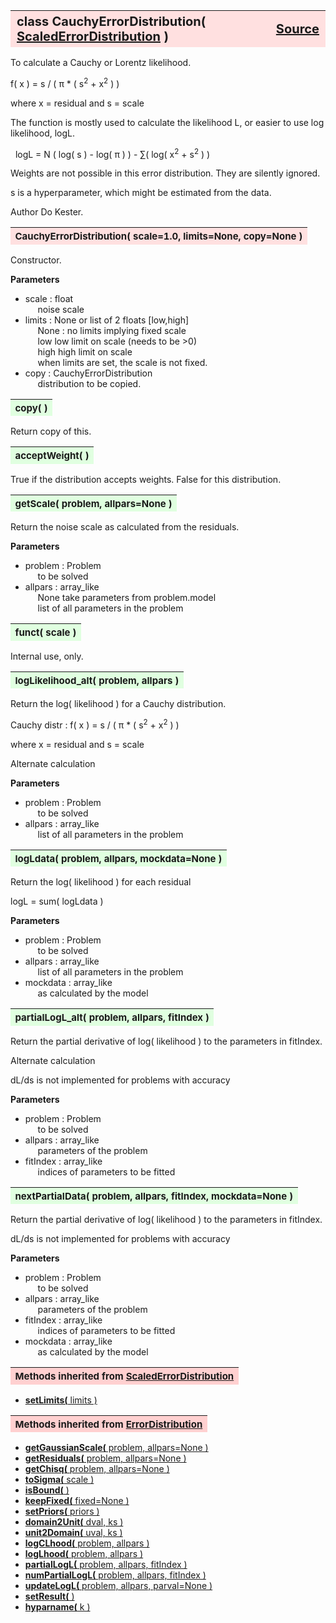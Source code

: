 ---
---
<br><br>

<a name="CauchyErrorDistribution"></a>
<table><thead style="background-color:#FFE0E0; width:100%; font-size:20px"><tr><th style="text-align:left">
<strong>class CauchyErrorDistribution(</strong> <a href="./ScaledErrorDistribution.html">ScaledErrorDistribution</a> )</th><th style="text-align:right"><a href=https://github.com/dokester/BayesicFitting/blob/master/BayesicFitting/source/CauchyErrorDistribution.py target=_blank>Source</a></th></tr></thead></table>

To calculate a Cauchy or Lorentz likelihood.

f( x ) = s / ( &pi; * ( s<sup>2</sup> + x<sup>2</sup> ) )

where x = residual and s = scale

The function is mostly used to calculate the likelihood L, or easier
to use log likelihood, logL.

&nbsp; logL = N ( log( s ) - log( &pi; ) ) - &sum;( log( x<sup>2</sup> + s<sup>2</sup> ) )

Weights are not possible in this error distribution. They are silently ignored.

s is a hyperparameter, which might be estimated from the data.

Author       Do Kester.


<a name="CauchyErrorDistribution"></a>
<table><thead style="background-color:#FFE0E0; width:100%; font-size:15px"><tr><th style="text-align:left">
<strong>CauchyErrorDistribution(</strong> scale=1.0, limits=None, copy=None )
</th></tr></thead></table>

Constructor.

<b>Parameters</b>

* scale  :  float
<br>&nbsp;&nbsp;&nbsp;&nbsp; noise scale
* limits  :  None or list of 2 floats [low,high]
<br>&nbsp;&nbsp;&nbsp;&nbsp; None : no limits implying fixed scale
<br>&nbsp;&nbsp;&nbsp;&nbsp; low     low limit on scale (needs to be >0)
<br>&nbsp;&nbsp;&nbsp;&nbsp; high    high limit on scale
<br>&nbsp;&nbsp;&nbsp;&nbsp; when limits are set, the scale is not fixed.
* copy  :  CauchyErrorDistribution
<br>&nbsp;&nbsp;&nbsp;&nbsp; distribution to be copied.


<a name="copy"></a>
<table><thead style="background-color:#E0FFE0; width:100%; font-size:15px"><tr><th style="text-align:left">
<strong>copy(</strong> )
</th></tr></thead></table>

Return copy of this. 
<a name="acceptWeight"></a>
<table><thead style="background-color:#E0FFE0; width:100%; font-size:15px"><tr><th style="text-align:left">
<strong>acceptWeight(</strong> )
</th></tr></thead></table>
True if the distribution accepts weights.
False for this distribution.

<a name="getScale"></a>
<table><thead style="background-color:#E0FFE0; width:100%; font-size:15px"><tr><th style="text-align:left">
<strong>getScale(</strong> problem, allpars=None ) 
</th></tr></thead></table>
Return the noise scale as calculated from the residuals.

<b>Parameters</b>

* problem  :  Problem
<br>&nbsp;&nbsp;&nbsp;&nbsp; to be solved
* allpars  :  array_like
<br>&nbsp;&nbsp;&nbsp;&nbsp; None take parameters from problem.model
<br>&nbsp;&nbsp;&nbsp;&nbsp; list of all parameters in the problem

<a name="funct"></a>
<table><thead style="background-color:#E0FFE0; width:100%; font-size:15px"><tr><th style="text-align:left">
<strong>funct(</strong> scale ) 
</th></tr></thead></table>
Internal use, only.

<a name="logLikelihood_alt"></a>
<table><thead style="background-color:#E0FFE0; width:100%; font-size:15px"><tr><th style="text-align:left">
<strong>logLikelihood_alt(</strong> problem, allpars )
</th></tr></thead></table>
Return the log( likelihood ) for a Cauchy distribution.

Cauchy distr : f( x ) = s / ( &pi; * ( s<sup>2</sup> + x<sup>2</sup> ) )

where x = residual and s = scale

Alternate calculation

<b>Parameters</b>

* problem  :  Problem
<br>&nbsp;&nbsp;&nbsp;&nbsp; to be solved
* allpars  :  array_like
<br>&nbsp;&nbsp;&nbsp;&nbsp; list of all parameters in the problem


<a name="logLdata"></a>
<table><thead style="background-color:#E0FFE0; width:100%; font-size:15px"><tr><th style="text-align:left">
<strong>logLdata(</strong> problem, allpars, mockdata=None ) 
</th></tr></thead></table>
Return the log( likelihood ) for each residual

logL = sum( logLdata )

<b>Parameters</b>

* problem  :  Problem
<br>&nbsp;&nbsp;&nbsp;&nbsp; to be solved
* allpars  :  array_like
<br>&nbsp;&nbsp;&nbsp;&nbsp; list of all parameters in the problem
* mockdata  :  array_like
<br>&nbsp;&nbsp;&nbsp;&nbsp; as calculated by the model


<a name="partialLogL_alt"></a>
<table><thead style="background-color:#E0FFE0; width:100%; font-size:15px"><tr><th style="text-align:left">
<strong>partialLogL_alt(</strong> problem, allpars, fitIndex ) 
</th></tr></thead></table>
Return the partial derivative of log( likelihood ) to the parameters
in fitIndex.

Alternate calculation

dL/ds is not implemented for problems with accuracy

<b>Parameters</b>

* problem  :  Problem
<br>&nbsp;&nbsp;&nbsp;&nbsp; to be solved
* allpars  :  array_like
<br>&nbsp;&nbsp;&nbsp;&nbsp; parameters of the problem
* fitIndex  :  array_like
<br>&nbsp;&nbsp;&nbsp;&nbsp; indices of parameters to be fitted


<a name="nextPartialData"></a>
<table><thead style="background-color:#E0FFE0; width:100%; font-size:15px"><tr><th style="text-align:left">
<strong>nextPartialData(</strong> problem, allpars, fitIndex, mockdata=None ) 
</th></tr></thead></table>
Return the partial derivative of log( likelihood ) to the parameters
in fitIndex.

dL/ds is not implemented for problems with accuracy

<b>Parameters</b>

* problem  :  Problem
<br>&nbsp;&nbsp;&nbsp;&nbsp; to be solved
* allpars  :  array_like
<br>&nbsp;&nbsp;&nbsp;&nbsp; parameters of the problem
* fitIndex  :  array_like
<br>&nbsp;&nbsp;&nbsp;&nbsp; indices of parameters to be fitted
* mockdata  :  array_like
<br>&nbsp;&nbsp;&nbsp;&nbsp; as calculated by the model


<table><thead style="background-color:#FFD0D0; width:100%; font-size:15px"><tr><th style="text-align:left">
<strong>Methods inherited from</strong> <a href="./ScaledErrorDistribution.html">ScaledErrorDistribution</a></th></tr></thead></table>


* [<strong>setLimits(</strong> limits ) ](./ScaledErrorDistribution.md#setLimits)


<table><thead style="background-color:#FFD0D0; width:100%; font-size:15px"><tr><th style="text-align:left">
<strong>Methods inherited from</strong> <a href="./ErrorDistribution.html">ErrorDistribution</a></th></tr></thead></table>


* [<strong>getGaussianScale(</strong> problem, allpars=None ) ](./ErrorDistribution.md#getGaussianScale)
* [<strong>getResiduals(</strong> problem, allpars=None )](./ErrorDistribution.md#getResiduals)
* [<strong>getChisq(</strong> problem, allpars=None )](./ErrorDistribution.md#getChisq)
* [<strong>toSigma(</strong> scale ) ](./ErrorDistribution.md#toSigma)
* [<strong>isBound(</strong> ) ](./ErrorDistribution.md#isBound)
* [<strong>keepFixed(</strong> fixed=None ) ](./ErrorDistribution.md#keepFixed)
* [<strong>setPriors(</strong> priors ) ](./ErrorDistribution.md#setPriors)
* [<strong>domain2Unit(</strong> dval, ks ) ](./ErrorDistribution.md#domain2Unit)
* [<strong>unit2Domain(</strong> uval, ks ) ](./ErrorDistribution.md#unit2Domain)
* [<strong>logCLhood(</strong> problem, allpars )](./ErrorDistribution.md#logCLhood)
* [<strong>logLhood(</strong> problem, allpars )](./ErrorDistribution.md#logLhood)
* [<strong>partialLogL(</strong> problem, allpars, fitIndex ) ](./ErrorDistribution.md#partialLogL)
* [<strong>numPartialLogL(</strong> problem, allpars, fitIndex ) ](./ErrorDistribution.md#numPartialLogL)
* [<strong>updateLogL(</strong> problem, allpars, parval=None )](./ErrorDistribution.md#updateLogL)
* [<strong>setResult(</strong> )](./ErrorDistribution.md#setResult)
* [<strong>hyparname(</strong> k ) ](./ErrorDistribution.md#hyparname)
